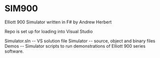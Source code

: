 # SIM900
Elliott 900 Simulator written in F# by Andrew Herbert

Repo is set up for loading into Visual Studio

Simulator.sln -- VS solution file
Simulator -- source, object and binary files
Demos -- Simulator scripts to run demonstrations of Elliott 900 series software.
